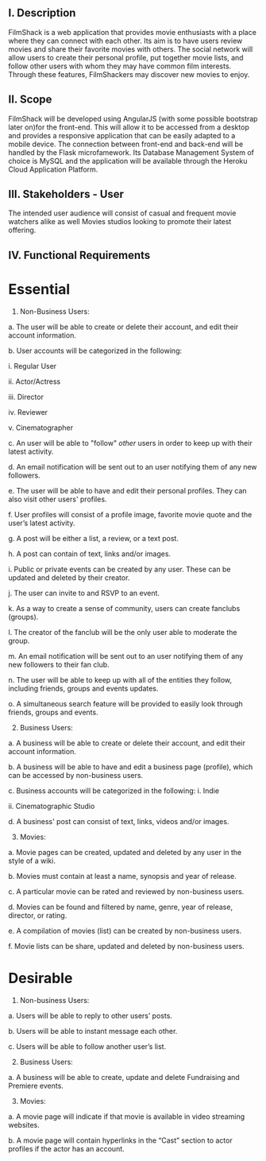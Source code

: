 ## **I. Description**

FilmShack is a web application that provides movie enthusiasts with a place where they can connect with each other. Its aim is to have users review movies and share their favorite movies with others. The social network will allow users to create their personal profile, put together movie lists, and follow other users with whom they may have common film interests. Through these features, FilmShackers may discover new movies to enjoy. 

## **II. Scope**

FilmShack will be developed using AngularJS (with some possible bootstrap later on)for the front-end. This will allow it to be accessed from a desktop and provides a responsive application that can be easily adapted to a mobile device. The connection between front-end and back-end will be handled by the Flask microfamework. Its Database Management System of choice is MySQL and the application will be available through the Heroku Cloud Application Platform.

## **III. Stakeholders - User**

The intended user audience will consist of casual and frequent movie watchers alike as well Movies studios looking to promote their latest offering.

## **IV. Functional Requirements**

# Essential
  1. Non-Business Users:

  a. The user will be able to create or delete their account, and edit their account information.

  b. User accounts will be categorized in the following:

  i. Regular User

  ii. Actor/Actress

  iii. Director

  iv. Reviewer

  v. Cinematographer

  c. An user will be able to "follow" *other* users in order to keep up with their latest activity.

  d. An email notification will be sent out to an user notifying them of any new followers.

  e. The user will be able to have and edit their personal profiles. They can also visit other users' profiles.

  f. User profiles will consist of a profile image, favorite movie quote and the user’s latest activity.
  
  g. A post will be either a list, a review, or a text post. 
  
  h. A post can contain of text, links and/or images.

  i. Public or private events can be created by any user. These can be updated and deleted by their creator.

  j. The user can invite to and RSVP to an event.

  k. As a way to create a sense of community, users can create fanclubs (groups).

  l. The creator of the fanclub will be the only user able to moderate the group.
  
  m. An email notification will be sent out to an user notifying them of any new followers to their fan club.

  n. The user will be able to keep up with all of the entities they follow, including friends, groups and events updates.

  o. A simultaneous search feature will be provided to easily look through friends, groups and events.

  2. Business Users:

  a. A business will be able to create or delete their account, and edit their account information.

  b. A business will be able to have and edit a business page (profile), which can be accessed by non-business users.

  c. Business accounts will be categorized in the following:
  i. Indie

  ii. Cinematographic Studio

  d. A business' post can consist of text, links, videos and/or images.

  3. Movies:

  a. Movie pages can be created, updated and deleted by any user in the style of a wiki.

  b. Movies must contain at least a name, synopsis and year of release.

  c. A particular movie can be rated and reviewed by non-business users.

  d. Movies can be found and filtered by name, genre, year of release, director, or rating.

  e. A compilation of movies (list) can be created by non-business users.

  f. Movie lists can be share, updated and deleted by non-business users.

# Desirable

  1. Non-business Users:

  a. Users will be able to reply to other users’ posts.

  b. Users will be able to instant message each   other.

  c. Users will be able to follow another user’s list.

  2. Business Users:

  a. A business will be able to create, update and delete Fundraising and Premiere events.

  3. Movies:

  a. A movie page will indicate if that movie is available in video streaming websites.

  b. A movie page will contain hyperlinks in the “Cast” section to actor profiles if the actor has an account.
